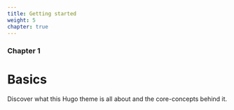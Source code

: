 ```yaml
---
title: Getting started
weight: 5
chapter: true
---
```


### Chapter 1

# Basics

Discover what this Hugo theme is all about and the core-concepts behind it.
